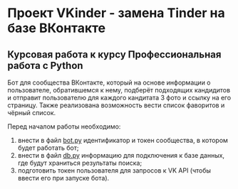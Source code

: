 # Проект VKinder - замена Tinder на базе ВКонтакте
## Курсовая работа к курсу Профессиональная работа с Python

Бот для сообщества ВКонтакте, который на основе информации о пользователе, обратившемся к нему, 
подберёт подходящих кандидитов и отправит пользователю для каждого кандитата 3 фото и ссылку на его страницу.
Также реализована возможность вести список фаворитов и чёрный список.

Перед началом работы необходимо: 
1. внести в файл [bot.py](https://github.com/Hunteena/vkinder/blob/main/bot.py) идентификатор и токен сообщества, в котором будет работать бот; 
1. внести в файл [db.py](https://github.com/Hunteena/vkinder/blob/main/db.py) информацию для подключения к базе данных, где будут храниться результаты поиска;
1. подготовить токен пользователя для запросов к VK API (чтобы ввести его при запуске бота).
